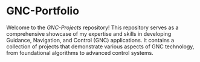# GNC-Portfolio
Welcome to the *GNC-Projects* repository! This repository serves as a comprehensive showcase of my expertise and skills in developing Guidance, Navigation, and Control (GNC) applications. It contains a collection of projects that demonstrate various aspects of GNC technology, from foundational algorithms to advanced control systems.
